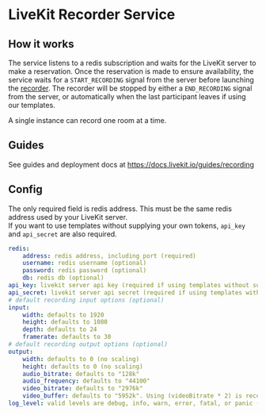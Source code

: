 # LiveKit Recorder Service

## How it works

The service listens to a redis subscription and waits for the LiveKit server to make a reservation. Once the reservation 
is made to ensure availability, the service waits for a `START_RECORDING` signal from the server before launching the
[recorder](https://github.com/livekit/livekit-recorder/tree/main/recorder). The recorder will be stopped by 
either a `END_RECORDING` signal from the server, or automatically when the last participant leaves if using our templates.

A single instance can record one room at a time.

## Guides

See guides and deployment docs at https://docs.livekit.io/guides/recording

## Config

The only required field is redis address. This must be the same redis address used by your LiveKit server.  
If you want to use templates without supplying your own tokens, `api_key` and 
`api_secret` are also required.

```yaml
redis:
    address: redis address, including port (required)
    username: redis username (optional)
    password: redis password (optional)
    db: redis db (optional)
api_key: livekit server api key (required if using templates without supplying tokens)
api_secret: livekit server api secret (required if using templates without supplying tokens)
# default recording input options (optional)
input:
    width: defaults to 1920
    height: defaults to 1080
    depth: defaults to 24
    framerate: defaults to 30
# default recording output options (optional)
output:
    width: defaults to 0 (no scaling)
    height: defaults to 0 (no scaling)
    audio_bitrate: defaults to "128k"
    audio_frequency: defaults to "44100"
    video_bitrate: defaults to "2976k"
    video_buffer: defaults to "5952k". Using (videoBitrate * 2) is recommended.
log_level: valid levels are debug, info, warn, error, fatal, or panic (optional)

```
